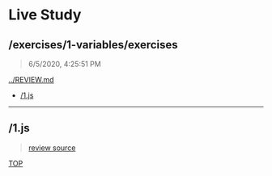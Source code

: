# Live Study 

## /exercises/1-variables/exercises

> 6/5/2020, 4:25:51 PM 

[../REVIEW.md](../REVIEW.md)

- [/1.js](#1js) 

---

## /1.js

> 
>
> [review source](./1.js)

[TOP](#live-study)

